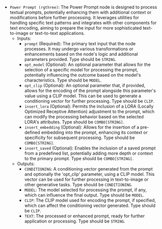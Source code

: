 - `Power Prompt (rgthree)`: The Power Prompt node is designed to process textual prompts, potentially enhancing them with additional context or modifications before further processing. It leverages utilities for handling specific text patterns and integrates with other components for text encoding, aiming to prepare the input for more sophisticated text-to-image or text-to-text applications.
    - Inputs:
        - `prompt` (Required): The primary text input that the node processes. It may undergo various transformations or enhancements based on the node's logic and additional parameters provided. Type should be `STRING`.
        - `opt_model` (Optional): An optional parameter that allows for the selection of a specific model for processing the prompt, potentially influencing the outcome based on the model's characteristics. Type should be `MODEL`.
        - `opt_clip` (Optional): An optional parameter that, if provided, allows for the encoding of the prompt alongside this parameter's value using a CLIP model. This can be used to generate a conditioning vector for further processing. Type should be `CLIP`.
        - `insert_lora` (Optional): Permits the inclusion of a LORA (Locally Optimized Receptive Attention) adjustment to the prompt, which can modify the processing behavior based on the selected LORA's attributes. Type should be `COMBO[STRING]`.
        - `insert_embedding` (Optional): Allows for the insertion of a pre-defined embedding into the prompt, enhancing its context or specificity for subsequent processing. Type should be `COMBO[STRING]`.
        - `insert_saved` (Optional): Enables the inclusion of a saved prompt from a predefined list, potentially adding more depth or context to the primary prompt. Type should be `COMBO[STRING]`.
    - Outputs:
        - `CONDITIONING`: A conditioning vector generated from the prompt and optionally the 'opt_clip' parameter, using a CLIP model. This vector can be used for further processing in text-to-image or other generative tasks. Type should be `CONDITIONING`.
        - `MODEL`: The model selected for processing the prompt, if any, which can influence the final output. Type should be `MODEL`.
        - `CLIP`: The CLIP model used for encoding the prompt, if specified, which can affect the conditioning vector generated. Type should be `CLIP`.
        - `TEXT`: The processed or enhanced prompt, ready for further application or processing. Type should be `STRING`.
